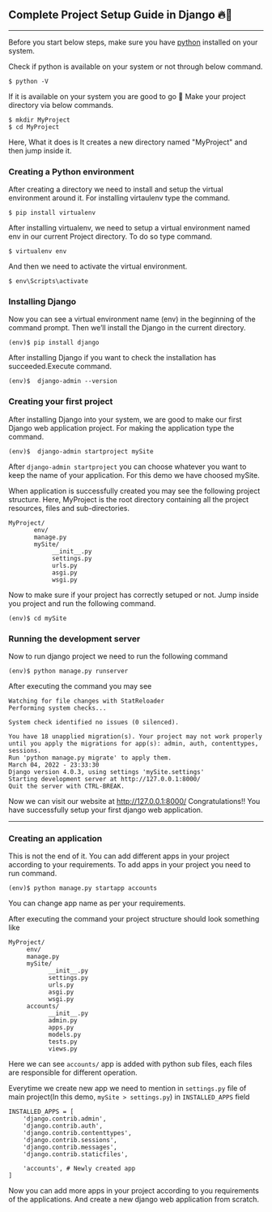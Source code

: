 ## Complete Project Setup Guide in Django :fire::rocket:
<hr>

Before you start below steps, make sure you have [python](https://www.python.org/downloads/) installed on your system.

Check if python is available on your system or not through below command. 

```
$ python -V
```

If it is available on your system you are good to go :rocket:
Make your project directory via below commands.

```
$ mkdir MyProject
$ cd MyProject
```

Here, What it does is It creates a new directory named "MyProject" and then jump inside it.

### Creating a Python environment
 After creating a directory we need to install and setup the virtual environment around it.
 For installing virtaulenv type the command.

```
$ pip install virtualenv
```

After installing virtualenv, we need to setup a virtual environment named env in our current Project directory.
To do so type command.

```
$ virtualenv env
```
And then we need to activate the virtual environment.

```
$ env\Scripts\activate    
```

### Installing Django 

Now you can see a virtual environment name (env) in the beginning of the command prompt. Then we’ll install the Django in the current directory.

```
(env)$ pip install django
```

After installing Django if you want to check the installation has succeeded.Execute command.
```
(env)$  django-admin --version
```
### Creating your first project

After installing Django into your system, we are good to make our first Django web application project. For making the application type the command.


```
(env)$  django-admin startproject mySite
```
After ```django-admin startproject``` you can choose whatever you want to keep the name of your application. For this demo we have choosed mySite.

When application is successfully created you may see the following project structure.
Here, MyProject is the root directory containing all the project resources, files and sub-directories.

```
MyProject/
       env/
       manage.py
       mySite/
            __init__.py
            settings.py
            urls.py
            asgi.py
            wsgi.py

```

Now to make sure if your project has correctly setuped or not. Jump inside you project and run the following command.

```
(env)$ cd mySite
```
### Running the development server

Now to run django project we need to run the following command

```
(env)$ python manage.py runserver
```
After executing the command you may see 

```
Watching for file changes with StatReloader
Performing system checks...

System check identified no issues (0 silenced).

You have 18 unapplied migration(s). Your project may not work properly until you apply the migrations for app(s): admin, auth, contenttypes, sessions.
Run 'python manage.py migrate' to apply them.
March 04, 2022 - 23:33:30
Django version 4.0.3, using settings 'mySite.settings'
Starting development server at http://127.0.0.1:8000/
Quit the server with CTRL-BREAK.
```
Now we can visit our website at http://127.0.0.1:8000/ 
Congratulations!! You have successfully setup your first django web application.
<hr>

### Creating an application

This is not the end of it. You can add different apps in your project according to your requirements. To add apps in your project you need to run command.

```
(env)$ python manage.py startapp accounts
```
You can change app name as per your requirements.

After executing the command your project structure should look something like

```
MyProject/
     env/ 
     manage.py
     mySite/
           __init__.py
           settings.py
           urls.py
           asgi.py
           wsgi.py
     accounts/
           __init__.py
           admin.py
           apps.py
           models.py
           tests.py
           views.py
```

Here we can see ```accounts/``` app is added with python sub files, each files are responsible for different operation.


Everytime we create new app we need to mention in ```settings.py``` file of main project(In this demo, ```mySite > settings.py```) in ```INSTALLED_APPS``` field

```
INSTALLED_APPS = [
    'django.contrib.admin',
    'django.contrib.auth',
    'django.contrib.contenttypes',
    'django.contrib.sessions',
    'django.contrib.messages',
    'django.contrib.staticfiles',

    'accounts', # Newly created app
]
```

Now you can add more apps in your project according to you requirements of the applications. And create a new django web application from scratch.

